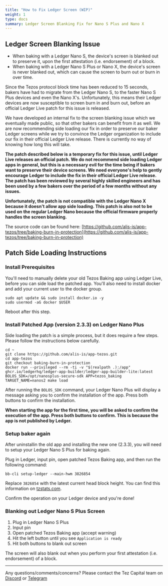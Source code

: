 ```yaml
---
title: "How to Fix Ledger Screen (WIP)"
weight: 1
type: docs
summary: Ledger Screen Blanking Fix for Nano S Plus and Nano X
---
```


## Ledger Screen Blanking Issue
* When baking with a Ledger Nano S, the device's screen is blanked out to preserve it, upon the first attestation (i.e. endorsement) of a block.
* When baking with a Ledger Nano S Plus or Nano X, the device's screen is never blanked out, which can cause the screen to burn out or burn in over time.

Since the Tezos protocol block time has been reduced to 15 seconds, bakers have had to migrate from the Ledger Nano S, to the faster Nano S Plus devices and even the Nano X's. Unfortunately, this means their Ledger devices are now susceptible to screen burn in and burn out, before an official Ledger Live patch for this issue is released.

We have developed an internal fix to the screen blanking issue which we eventually made public, so that other bakers can benefit from it as well. We are now recommending side loading our fix in order to preserve our baker Ledger screens while we try to convince the Ledger organization to include our fix in their official Ledger Live release. There is currently no way of knowing how long this will take.

**The patch described below is a temporary fix for this issue, until Ledger Live releases an official patch. We do not recommend side loading Ledger apps in general, but this is a necessary evil for the time being if bakers want to preserve their device screens. We need everyone's help to gently encourage Ledger to include the fix in their official Ledger Live release. The patch has been reviewed by several highly skilled engineers and has been used by a few bakers over the period of a few months without any issues.**

**Unfortunately, the patch is not compatible with the Ledger Nano X because it doesn't allow app side loading. This patch is also not to be used on the regular Ledger Nano because the official firmware properly handles the screen blanking.**

The source code can be found here: [https://github.com/alis-is/app-tezos/tree/baking-burn-in-protection](https://github.com/alis-is/app-tezos/tree/baking-burn-in-protection)

## Patch Side Loading Instructions

### Install Prerequisites

You'll need to manually delete your old Tezos Baking app using Ledger Live, before you can side load the patched app. You'll also need to install docker and add your current user to the docker group.

   ```
   sudo apt update && sudo install docker.io -y
   sudo usermod -aG docker $USER
   ```

Reboot after this step.

### Install Patched App (version 2.3.3) on Ledger Nano Plus

Side loading the patch is a simple process, but it does require a few steps. Please follow the instructions below carefully.

   ```
   cd ~
   git clone https://github.com/alis-is/app-tezos.git
   cd app-tezos
   git checkout baking-burn-in-protection
   docker run --privileged --rm -ti -v "$(realpath .):/app" ghcr.io/ledgerhq/ledger-app-builder/ledger-app-builder-lite:latest
   BOLOS_SDK=/opt/nanosplus-secure-sdk APP=tezos_baking TARGET_NAME=nanos2 make load
   ```

After running the `BOLOS_SDK` command, your Ledger Nano Plus will display a message asking you to confirm the installation of the app. Press both buttons to confirm the installation.

**When starting the app for the first time, you will be asked to confirm the execution of the app. Press both buttons to confirm. This is because the app is not published by Ledger.**

### Setup baker again

After uninstallin the old app and installing the new one (2.3.3), you will need to setup your Ledger Nano S Plus for baking again.

Plug in Ledger, input pin, open patched Tezos Baking app, and then run the following command:

   ```
   bb-cli setup-ledger --main-hwm 3826854
   ```

Replace `3826854` with the latest current head block height. You can find this information on [tzstats.com](https://tzstats.com/).

Confirm the operation on your Ledger device and you're done!

### Blanking out Ledger Nano S Plus Screen

1. Plug in Ledger Nano S Plus
2. Input pin
3. Open patched Tezos Baking app (accept warning)
4. Hit the left button until you see `Application is ready`
5. Hit both buttons to blank out screen

The screen will also blank out when you perform your first attestation (i.e. endorsement) of a block.

---

Any questions/comments/concerns? Please contact the Tez Capital team on
[Discord](https://discord.gg/cVGMA4MaNM) or [Telegram](https://t.me/tezcapital) 